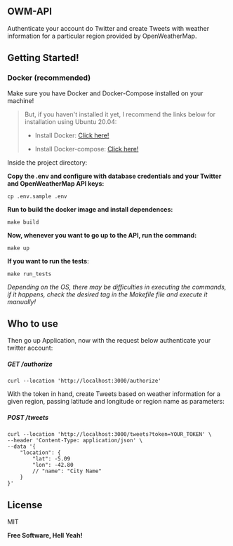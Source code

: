 ## **OWM-API**

Authenticate your account do Twitter and create Tweets with weather information for a particular region provided by OpenWeatherMap.

## **Getting Started!**

### **Docker (recommended)**

Make sure you have Docker and Docker-Compose installed on your machine!

> But, if you haven't installed it yet, I recommend the links below for installation using Ubuntu 20.04:
>
>  * Install Docker: [Click here!](https://www.digitalocean.com/community/tutorials/how-to-install-and-use-docker-on-ubuntu-20-04-pt)
>
>  * Install Docker-compose: [Click here!](https://www.digitalocean.com/community/tutorials/how-to-install-and-use-docker-compose-on-ubuntu-20-04-pt)

Inside the project directory:

**Copy the .env and configure with database credentials and your Twitter and OpenWeatherMap API keys:**
```
cp .env.sample .env
```

**Run to build the docker image and install dependences:**
```
make build
```

**Now, whenever you want to go up to the API, run the command:**
```
make up
```

**If you want to run the tests**:
```
make run_tests
```

*Depending on the OS, there may be difficulties in executing the commands, if it happens, check the desired tag in the Makefile file and execute it manually!*

## **Who to use**
Then go up Application, now with the request below authenticate your twitter account:
##### GET /authorize
```
curl --location 'http://localhost:3000/authorize'
```

With the token in hand, create Tweets based on weather information for a given region, passing latitude and longitude or region name as parameters:
##### POST /tweets
```
curl --location 'http://localhost:3000/tweets?token=YOUR_TOKEN' \
--header 'Content-Type: application/json' \
--data '{
    "location": {
        "lat": -5.09
        "lon": -42.80
        // "name": "City Name"
    }
}'
```

## **License**

MIT

**Free Software, Hell Yeah!**
